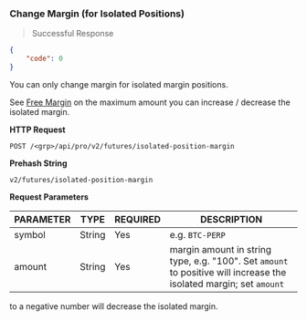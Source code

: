 ### Change Margin (for Isolated Positions)

> Successful Response

```json
{
    "code": 0
}
```

You can only change margin for isolated margin positions.

See [Free Margin](#free-margin) on the maximum amount you can increase / decrease the isolated margin.

**HTTP Request**

<!-- 
@binance POST /fapi/v1/positionMargin
@bybit   POST /position/change-position-margin
@OKEx    POST ?
-->

`POST /<grp>/api/pro/v2/futures/isolated-position-margin`

**Prehash String**

`v2/futures/isolated-position-margin`


**Request Parameters**

PARAMETER  | TYPE   | REQUIRED | DESCRIPTION
---------- |--------| -------- | ---------------
symbol     | String |  Yes     | e.g. `BTC-PERP`
amount     | String |  Yes     | margin amount in string type, e.g. "100". Set `amount` to positive will increase the isolated margin; set `amount` 
to a negative number will decrease the isolated margin. 
